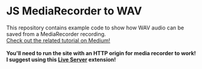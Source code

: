 # JS MediaRecorder to WAV

This repository contains example code to show how WAV audio can be saved from a MediaRecorder recording.
<br>
[Check out the related tutorial on Medium!](https://medium.com/@colmeyer1/creating-wav-audio-with-javascripts-mediarecorder-c0d5443a8bf8)
<br>
<br>
**You'll need to run the site with an HTTP origin for media recorder to work! I suggest using this [Live Server](https://marketplace.visualstudio.com/items?itemName=ritwickdey.LiveServer) extension!**
